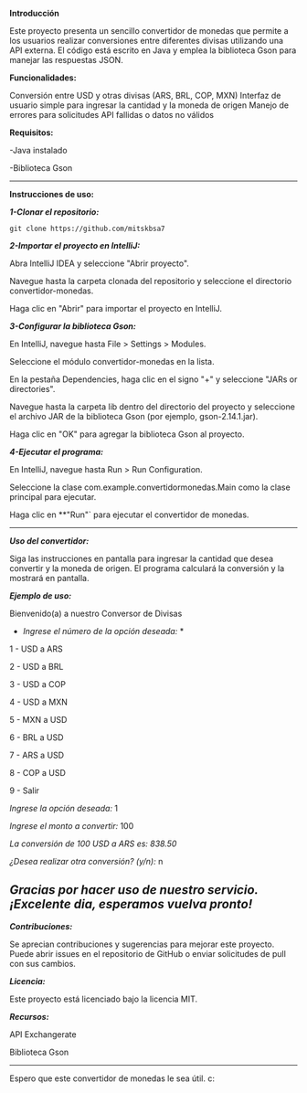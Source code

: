 **Introducción**

Este proyecto presenta un sencillo convertidor de monedas que permite a los usuarios realizar conversiones entre diferentes divisas utilizando una API externa. El código está escrito en Java y emplea la biblioteca Gson para manejar las respuestas JSON.

**Funcionalidades:**

Conversión entre USD y otras divisas (ARS, BRL, COP, MXN)
Interfaz de usuario simple para ingresar la cantidad y la moneda de origen
Manejo de errores para solicitudes API fallidas o datos no válidos

**Requisitos:**

-Java instalado

-Biblioteca Gson

------------------------------------------------------
**Instrucciones de uso:**

**_1-Clonar el repositorio:_**

    git clone https://github.com/mitskbsa7

**_2-Importar el proyecto en IntelliJ:_**

Abra IntelliJ IDEA y seleccione "Abrir proyecto". 

Navegue hasta la carpeta clonada del repositorio y seleccione el directorio convertidor-monedas.

Haga clic en "Abrir" para importar el proyecto en IntelliJ.

**_3-Configurar la biblioteca Gson:_**

En IntelliJ, navegue hasta File > Settings > Modules.

Seleccione el módulo convertidor-monedas en la lista.

En la pestaña Dependencies, haga clic en el signo "+" y seleccione "JARs or directories".

Navegue hasta la carpeta lib dentro del directorio del proyecto y seleccione el archivo JAR de la biblioteca Gson (por ejemplo, gson-2.14.1.jar).

Haga clic en "OK" para agregar la biblioteca Gson al proyecto.

**_4-Ejecutar el programa:_**

En IntelliJ, navegue hasta Run > Run Configuration.

Seleccione la clase com.example.convertidormonedas.Main como la clase principal para ejecutar.

Haga clic en **"Run"` para ejecutar el convertidor de monedas.

-----------------------------------------
**_Uso del convertidor:_**

Siga las instrucciones en pantalla para ingresar la cantidad que desea convertir y la moneda de origen. El programa calculará la conversión y la mostrará en pantalla.


**_Ejemplo de uso:_**

Bienvenido(a) a nuestro Conversor de Divisas

* *Ingrese el número de la opción deseada:* *

1 - USD a ARS

2 - USD a BRL

3 - USD a COP

4 - USD a MXN

5 - MXN a USD

6 - BRL a USD

7 - ARS a USD

8 - COP a USD

9 - Salir

_Ingrese la opción deseada:_ 1

_Ingrese el monto a convertir:_ 100

*La conversión de 100 USD a ARS es: 838.50*

*¿Desea realizar otra conversión? (y/n):* n

*Gracias por hacer uso de nuestro servicio.
¡Excelente dia, esperamos vuelva pronto!*
-------------------------------------------------

**_Contribuciones:_**

Se aprecian contribuciones y sugerencias para mejorar este proyecto. Puede abrir issues en el repositorio de GitHub o enviar solicitudes de pull con sus cambios.

**_Licencia:_**

Este proyecto está licenciado bajo la licencia MIT.

**_Recursos:_**

API Exchangerate

Biblioteca Gson

-------------------------------------------
Espero que este convertidor de monedas le sea útil. c:
